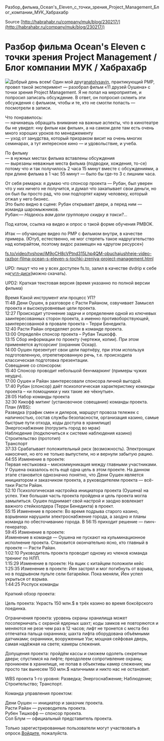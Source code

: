 Разбор_фильма_Ocean's_Eleven_с_точки_зрения_Project_Management_Блог_компании_МУК_Хабрахабр

Source [http://habrahabr.ru/company/muk/blog/230217/](http://habrahabr.ru/company/muk/blog/230217/)

# Разбор фильма Ocean's Eleven с точки зрения Project Management / Блог компании МУК / Хабрахабр

![](http://habrastorage.org/files/8f5/2c8/a83/8f52c8a831eb4896afa4995ea6554183.jpg)Добрый день всем! Один мой друг[anatolysavin](http://habrahabr.ru/users/anatolysavin/), практикующий PMP, провел такой эксперимент — разобрал фильм «11 друзей Оушена» с точки зрения Project Management. Я не попал на мероприятие, и попросил записать обсуждение. В ответ, он попросил склеить эти обсуждения с фильмом, чтобы и те, кто не смогли попасть — посмотрели в записи.

Что понравилось:  
— начинаешь обращать внимание на важные аспекты, что в кинотеатре бы не увидел: «ну фильм как фильм», а на самом деле там есть очень много хороших уроков по менеджементу  
— уход от занудства, который призраком висит на очень многих семинарах, а тут интересное кино — и удовольствие, и учеба.

По фильму  
— в нужных местах фильма вставлены обсуждения  
— вырезаны неважные места фильма (подводки, хождения, то-се) потому что и так получилось 2 часа 15 минут вместе с обсуждениями, а при длине фильма в 1 час 55 минут — было бы где-то 3 с лишним часа.

От себя ремарка: я думаю что спонсор проекта — Рубан, был уверен что у них ничего не получится, и думал что закапывает свои деньги, но он был бы просто рад, что они подпортят карму человеку, который отжал у него бизнес.  
Это было видно в сцене: Рубан открывает двери, а перед ним — команда шаромыжников.  
Рубан:_— Надеюсь вам дали групповую скидку в такси?..._

Под катом, ссылка на видео и опрос о такой форме обучения PMBOK.

Итак — обучающее видео по PMP с фильмом внутри, в качестве примера. (Ютуб, естественно, не мог стерпеть такое надругательство над копирайтом, поэтому видос размещен на «другом ресурсе»)

[fs.to/video/tvshow/iM9oCH8cVPtnd315Lhp4QM-obuchajushheje-video-razbor-filma-ocean-s-eleven-s-tochki-zreniya-project-management.html](http://fs.to/video/tvshow/iM9oCH8cVPtnd315Lhp4QM-obuchajushheje-video-razbor-filma-ocean-s-eleven-s-tochki-zreniya-project-management.html)

UPD: пишут что не у всех доступен fs.to, залил в качестве dvdrip к себе на[гугл-диск](https://drive.google.com/file/d/0B76-va_DYT73NGI1bGdMclZnbWM/view?usp=sharing)(можно скачать).

UPD2: Краткая текстовая версия (время указанно по полной версии фильма)

Время Какой инструмент или процесс УП?  
11:48 Дени Оушен, в разговоре с Расти Райаном, озвучивает Замысел проекта и высокоуровневые цели проекта.  
12:27 Происходит уточнение задачи и определение одной из ключевых заинтересованных сторон проекта, а именно противоборствующей, заинтересованной в провале проекта – Терри Бенедикта.  
12:40 Расти Райан определяет роли в команде проекта.  
13:00 Определён спонсор проекта – Рубан Тишкофф.  
13:15 Сбор информации по проекту (чертежи, копии). При этом применяется аутсорсинг (охранник Оскар).  
14:00 Оушен презентует свои цели партнёру, при этом используя подготовленную, отрепетированную речь, т.е. происходила классическая подготовка презентации.  
Совещание со спонсором:  
15:40 Спонсор проводит небольшой бенчмаркинг (примеры чужих неудач).  
17:00 Оушен и Райан заинтересовали спонсора личной выгодой.  
17:40 Рубан (спонсор) даёт психологическая характеристику команды проекта – «и помощники у них такие же чёкнутые».  
28:05 Набор команды проекта  
32:30 Кикофф митинг (установочное совещание) команды проекта.  
План (WBS):  
Разведка (график смен и дилеров, маршрут провоза тележек с наличностью, состав службы безопасности, организация казино, самые быстрые пути отхода, коды доступа в хранилище)  
Энергоснабжение (погрузить город во мрак)  
Наблюдение (подключиться к системе наблюдения казино)  
Строительство (прототип)  
Транспорт  
37:33 Срабатывает положительный риск (возможность). Электронщик накосячил, но его не только выпустили, но и вернули забытую рацию.  
44:55 Изменение в проекте:  
Первая нестыковка – мискоммуникация между главными участниками. У Оушена оказалось есть ещё одна цель в этом проекте. На данном этапе становится однозначно понятно, что Дени Оушен является инициатором и заказчиком проекта, а руководителем проекта — всё-таки Расти Райан.  
52:10 Психологическая настройка инициатора проекта (Оушена) на успех. Уже большая часть проекта пройдена и цель проекта могла замылиться. Оушен поднимает свой настрой и заодно вовлекает важного стейкхолдера (Терри Бенедикта) в проект.  
55:15 Изменение в проекте: Во время подрыва старого казино, взрывники нарушили электроснабжение города, а заодно и планы команда по обесточиванию города. В 56:15 приходит решение — пинч-генератор.  
59:45 Изменение в проекте:  
Изменение в команде — Оушена не пускают на кульминационное исполнение проекта. Становится окончательно ясно, кто главный в проекте — Расти Райан.  
1:02:10 Руководитель проекта проводит одному из членов команда тренинг по НЛП.  
1:15:29 Изменение в проекте: На ящик с китайцем положили кейс  
1:25:35 Изменение в проекте: Йен застрял и мог погибнуть от взрыва, но в подрывном пульте сели батарейки. Пока меняли, Йен успел укрыться от взрыва.  
1:44:25 Роспуск команды

Краткий обзор проекта:

Цель проекта: Украсть 150 млн.$ в трёх казино во время боксёрского поединка.

Ограничения проекта: уровень охраны хранилища может посоперничать с охраной ядерных шахт; коды замков не повторяются и меняются не резе чем раз в 12 часов; лифт не тронется с места без отпечатка пальца охранника; шахта лифта оборудована объёмными датчиками; охранники, вооруженные Узи; мощная сейфовая дверь, самая надёжная на свете; камеры слежения.

Допущения проекта: пройдём кассы и сможем одолеть секретные двери; спустимся на лифте; преодолеем сопротивление охраны; проникнем в хранилище, не попав в объективы камер слежения; мы просто так вынесем 150 млн.$ наличными и никто нас не остановит.

WBS проекта 1-го уровня: Разведка; Энергоснабжение; Наблюдение; Строительство; Транспорт.

Команда управления проектом:

Дени Оушен — инициатор и заказчик проекта.  
Расти Райан — руководитель проекта.  
Рубен Тишкофф — спонсор проекта.  
Сол Блум — официальный представитель проекта.

Только зарегистрированные пользователи могут участвовать в опросе.[Войдите](https://habrahabr.ru/auth/login/), пожалуйста.

  
  
  
  
  

